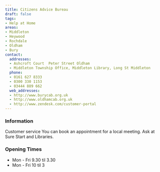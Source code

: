 ```yaml
---
title: Citizens Advice Bureau
draft: false
tags:
- Help at Home
areas:
- Middleton
- Heywood
- Rochdale
- Oldham
- Bury
contact:
  addresses:
  - Ashcroft Court  Peter Street Oldham
  - Middleton Township Office, Middleton Library, Long St Middleton
  phone:
  - 0161 627 8333
  - 0300 330 1153
  - 03444 889 662
  web_addresses:
  - http://www.burycab.org.uk
  - http://www.oldhamcab.org.uk
  - http://www.zendesk.com/customer-portal
---
```


### Information
Customer service
You can book an appointment for a local meeting. Ask at Sure Start and Libraries.

### Opening Times
* Mon - Fri  9.30 til 3.30
* Mon - Fri  10 til 3

